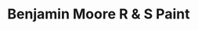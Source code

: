 ---
title: "Benjamin Moore R & S Paint"
url: /boardman/benjamin-moore-r-und-s-paint/
shop: Farben
---